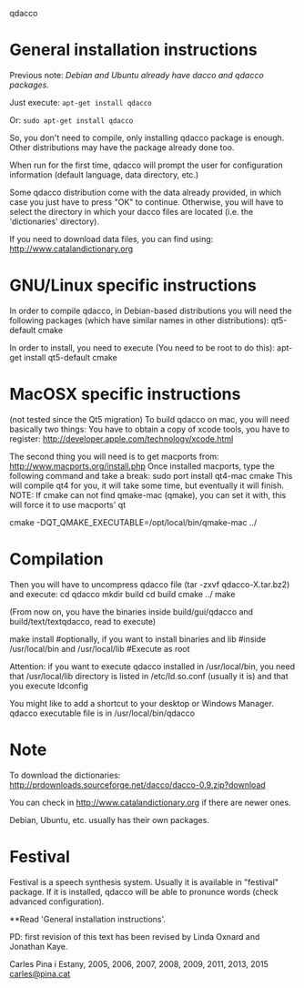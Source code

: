 qdacco

General installation instructions
=================================
Previous note: *Debian and Ubuntu already have dacco and qdacco packages.*

Just execute:
``apt-get install qdacco``

Or:
``sudo apt-get install qdacco``

So, you don't need to compile, only installing qdacco package is enough.
Other distributions may have the package already done too.

When run for the first time, qdacco will prompt the user for
configuration information (default language, data directory, etc.)

Some qdacco distribution come with the data already provided, in
which case you just have to press "OK" to continue. Otherwise, you
will have to select the directory in which your dacco files are
located (i.e. the 'dictionaries' directory).

If you need to download data files, you can find using:
http://www.catalandictionary.org

GNU/Linux specific instructions
===============================
In order to compile qdacco, in Debian-based distributions you will
need the following packages (which have similar names in other
distributions):
qt5-default
cmake

In order to install, you need to execute (You need to be root to do this):
apt-get install qt5-default cmake

MacOSX specific instructions
===============================
(not tested since the Qt5 migration)
To build qdacco on mac, you will need basically two things:
You have to obtain a copy of xcode tools, you have to register:
http://developer.apple.com/technology/xcode.html

The second thing you will need is to get macports from:
http://www.macports.org/install.php
Once installed macports, type the following command and take a break: 
sudo port install qt4-mac cmake
This will compile qt4 for you, it will take some time, but eventually
it will finish.
NOTE: If cmake can not find qmake-mac (qmake), you can set it with,
this will force it to use macports' qt

cmake -DQT_QMAKE_EXECUTABLE=/opt/local/bin/qmake-mac ../

Compilation
===========
Then you will have to uncompress qdacco file (tar -zxvf qdacco-X.tar.bz2) 
and execute:
cd qdacco
mkdir build
cd build
cmake ../
make

(From now on, you have the binaries inside build/gui/qdacco and
build/text/textqdacco, read to execute)

make install #optionally, if you want to install binaries and lib
             #inside /usr/local/bin and /usr/local/lib
	     #Execute as root

Attention: if you want to execute qdacco installed in /usr/local/bin,
you need that /usr/local/lib directory is listed in /etc/ld.so.conf
(usually it is) and that you execute ldconfig

You might like to add a shortcut to your desktop or Windows Manager.
qdacco executable file is in /usr/local/bin/qdacco

Note
====
To download the dictionaries:
http://prdownloads.sourceforge.net/dacco/dacco-0.9.zip?download

You can check in http://www.catalandictionary.org if there are newer
ones.

Debian, Ubuntu, etc. usually has their own packages.

Festival
========
Festival is a speech synthesis system. Usually it is available in 
"festival" package. If it is installed, qdacco will be able to pronunce
words (check advanced configuration). 

**Read 'General installation instructions'.

PD: first revision of this text has been revised by Linda Oxnard 
and Jonathan Kaye.

Carles Pina i Estany, 2005, 2006, 2007, 2008, 2009, 2011, 2013, 2015
carles@pina.cat
